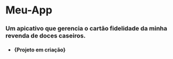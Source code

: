 # Meu-App 
### Um apicativo que gerencia o cartão fidelidade da minha revenda de doces caseiros.
- #### {Projeto em criação}
